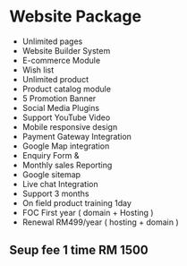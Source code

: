 # Website Package
- Unlimited pages 
- Website Builder System 
- E-commerce Module 
- Wish list
- Unlimited product
- Product catalog module 
- 5 Promotion Banner 
- Social Media Plugins 
- Support YouTube Video 
- Mobile responsive design 
- Payment Gateway Integration 
- Google Map integration 
- Enquiry Form & 
- Monthly sales Reporting 
- Google sitemap 
- Live chat Integration 
- Support 3 months
- On field product training 1day 
- FOC First year ( domain + Hosting ) 
- Renewal RM499/year ( hosting + domain )
## Seup fee 1 time RM 1500
